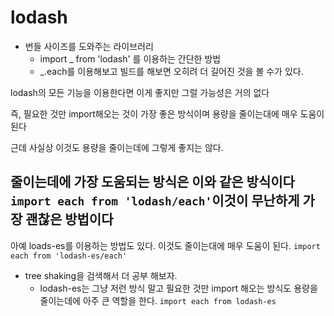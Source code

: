 # lodash

- 번들 사이즈를 도와주는 라이브러리
  - import _ from 'lodash' 를 이용하는 간단한 방법
  - _.each를 이용해보고 빌드를 해보면 오히려 더 길어진 것을 볼 수가 있다.



lodash의 모든 기능을 이용한다면 이게 좋지만 그럴 가능성은 거의 없다

즉, 필요한 것만 import해오는 것이 가장 좋은 방식이며 용량을 줄이는대에 매우 도움이 된다

근데 사실상 이것도 용량을 줄이는데에 그렇게 좋지는 않다.

## 줄이는데에 가장 도움되는 방식은 이와 같은 방식이다 `import each from 'lodash/each'`이것이 무난하게 가장 괜찮은 방법이다

아예 loads-es를 이용하는 방법도 있다. 이것도 줄이는대에 매우 도움이 된다. `import each from 'lodash-es/each'`

- tree shaking을 검색해서 더 공부 해보자.
  - lodash-es는 그냥 저런 방식 말고 필요한 것만 import 해오는 방식도 용량을 줄이는데에 아주 큰 역할을 한다. `import each from lodash-es`